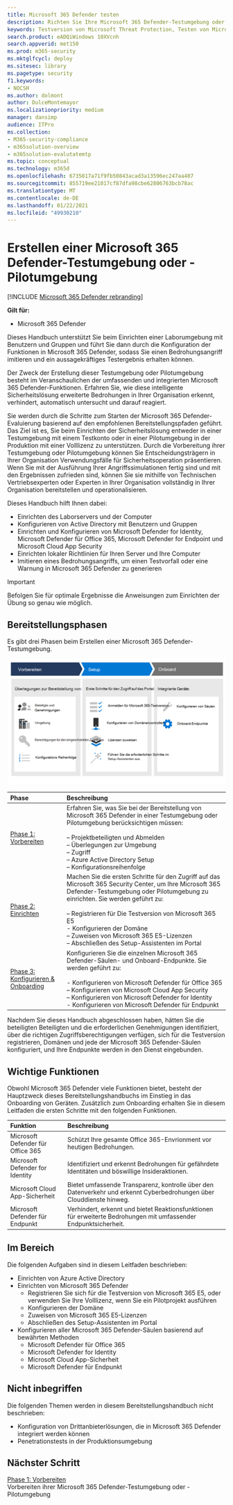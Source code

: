 ```yaml
---
title: Microsoft 365 Defender testen
description: Richten Sie Ihre Microsoft 365 Defender-Testumgebung oder Pilotumgebung ein, um die Sicherheitslösung zum Schutz von Geräten, Identitäten, Daten und Anwendungen in Ihrer Organisation auszuprobieren und zu testen.
keywords: Testversion von Microsoft Threat Protection, Testen von Microsoft Threat Protection, Bewerten von Microsoft Threat Protection, Microsoft Threat Protection-Evaluierungslabor, Microsoft Threat Protection-Pilot, Cybersicherheit, erweiterte dauerhafte Bedrohung, Unternehmenssicherheit, Geräte, Gerät, Identität, Benutzer, Daten, Anwendungen, Vorfälle, automatisierte Untersuchung und Wartung, erweiterte Suche
search.product: eADQiWindows 10XVcnh
search.appverid: met150
ms.prod: m365-security
ms.mktglfcycl: deploy
ms.sitesec: library
ms.pagetype: security
f1.keywords:
- NOCSH
ms.author: dolmont
author: DulceMontemayor
ms.localizationpriority: medium
manager: dansimp
audience: ITPro
ms.collection:
- M365-security-compliance
- m365solution-overview
- m365solution-evalutatemtp
ms.topic: conceptual
ms.technology: m365d
ms.openlocfilehash: 6735817a71f9fb50843acad3a13596ec247aa407
ms.sourcegitcommit: 855719ee21017cf87dfa98cbe62806763bcb78ac
ms.translationtype: MT
ms.contentlocale: de-DE
ms.lasthandoff: 01/22/2021
ms.locfileid: "49930210"
---
```

# <a name="create-a-microsoft-365-defender-trial-lab-or-pilot-environment"></a>Erstellen einer Microsoft 365 Defender-Testumgebung oder -Pilotumgebung 

[!INCLUDE [Microsoft 365 Defender rebranding](../includes/microsoft-defender.md)]


**Gilt für:**
- Microsoft 365 Defender


Dieses Handbuch unterstützt Sie beim Einrichten einer Laborumgebung mit Benutzern und Gruppen und führt Sie dann durch die Konfiguration der Funktionen in Microsoft 365 Defender, sodass Sie einen Bedrohungsangriff imitieren und ein aussagekräftiges Testergebnis erhalten können. 

Der Zweck der Erstellung dieser Testumgebung oder Pilotumgebung besteht im Veranschaulichen der umfassenden und integrierten Microsoft 365 Defender-Funktionen. Erfahren Sie, wie diese intelligente Sicherheitslösung erweiterte Bedrohungen in Ihrer Organisation erkennt, verhindert, automatisch untersucht und darauf reagiert. 


Sie werden durch die Schritte zum Starten der Microsoft 365 Defender-Evaluierung basierend auf den empfohlenen Bereitstellungspfaden geführt. Das Ziel ist es, Sie beim Einrichten der Sicherheitslösung entweder in einer Testumgebung mit einem Testkonto oder in einer Pilotumgebung in der Produktion mit einer Volllizenz zu unterstützen. Durch die Vorbereitung ihrer Testumgebung oder Pilotumgebung können Sie Entscheidungsträgern in Ihrer Organisation Verwendungsfälle für Sicherheitsoperation präsentieren. Wenn Sie mit der Ausführung Ihrer Angriffssimulationen fertig sind und mit den Ergebnissen zufrieden sind, können Sie sie mithilfe von Technischen Vertriebsexperten oder Experten in Ihrer Organisation vollständig in Ihrer Organisation bereitstellen und operationalisieren. 

Dieses Handbuch hilft Ihnen dabei:
- Einrichten des Laborservers und der Computer
- Konfigurieren von Active Directory mit Benutzern und Gruppen
- Einrichten und Konfigurieren von Microsoft Defender for Identity, Microsoft Defender für Office 365, Microsoft Defender for Endpoint und Microsoft Cloud App Security
- Einrichten lokaler Richtlinien für Ihren Server und Ihre Computer
- Imitieren eines Bedrohungsangriffs, um einen Testvorfall oder eine Warnung in Microsoft 365 Defender zu generieren

>[!IMPORTANT]
>Befolgen Sie für optimale Ergebnisse die Anweisungen zum Einrichten der Übung so genau wie möglich.


## <a name="deployment-phases"></a>Bereitstellungsphasen

Es gibt drei Phasen beim Erstellen einer Microsoft 365 Defender-Testumgebung.

![Bereitstellungsphasen: Vorbereiten, Einrichten, Onboarding](../../media/evaluation-guide-phases.png)

|Phase | Beschreibung | 
|:-------|:-----|
|[Phase 1: Vorbereiten](prepare-mtpeval.md)| Erfahren Sie, was Sie bei der Bereitstellung von Microsoft 365 Defender in einer Testumgebung oder Pilotumgebung berücksichtigen müssen: <br><br>– Projektbeteiligten und Abmelden <br> – Überlegungen zur Umgebung <br>– Zugriff <br>– Azure Active Directory Setup <br> – Konfigurationsreihenfolge
|[Phase 2: Einrichten](setup-mtpeval.md)|  Machen Sie die ersten Schritte für den Zugriff auf das Microsoft 365 Security Center, um Ihre Microsoft 365 Defender-Testumgebung oder Pilotumgebung zu einrichten. Sie werden geführt zu:<br><br>– Registrieren für Die Testversion von Microsoft 365 E5 <br>  - Konfigurieren der Domäne<br>– Zuweisen von Microsoft 365 E5-Lizenzen<br>– Abschließen des Setup-Assistenten im Portal|
|[Phase 3: Konfigurieren & Onboarding](config-mtpeval.md) | Konfigurieren Sie die einzelnen Microsoft 365 Defender-Säulen- und Onboard-Endpunkte. Sie werden geführt zu:<br><br>- Konfigurieren von Microsoft Defender für Office 365<br>– Konfigurieren von Microsoft Cloud App Security<br>– Konfigurieren von Microsoft Defender for Identity<br>- Konfigurieren von Microsoft Defender für Endpunkt


Nachdem Sie dieses Handbuch abgeschlossen haben, hätten Sie die beteiligten Beteiligten und die erforderlichen Genehmigungen identifiziert, über die richtigen Zugriffsberechtigungen verfügen, sich für die Testversion registrieren, Domänen und jede der Microsoft 365 Defender-Säulen konfiguriert, und Ihre Endpunkte werden in den Dienst eingebunden.

## <a name="key-capabilities"></a>Wichtige Funktionen

Obwohl Microsoft 365 Defender viele Funktionen bietet, besteht der Hauptzweck dieses Bereitstellungshandbuchs im Einstieg in das Onboarding von Geräten. Zusätzlich zum Onboarding erhalten Sie in diesem Leitfaden die ersten Schritte mit den folgenden Funktionen.


Funktion | Beschreibung 
:---|:---
Microsoft Defender für Office 365 | Schützt Ihre gesamte Office 365-Envrionment vor heutigen Bedrohungen.
Microsoft Defender for Identity | Identifiziert und erkennt Bedrohungen für gefährdete Identitäten und böswillige Insideraktionen.
Microsoft Cloud App-Sicherheit | Bietet umfassende Transparenz, kontrolle über den Datenverkehr und erkennt Cyberbedrohungen über Clouddienste hinweg.
Microsoft Defender für Endpunkt | Verhindert, erkennt und bietet Reaktionsfunktionen für erweiterte Bedrohungen mit umfassender Endpunktsicherheit.


## <a name="in-scope"></a>Im Bereich

Die folgenden Aufgaben sind in diesem Leitfaden beschrieben:
-   Einrichten von Azure Active Directory
-   Einrichten von Microsoft 365 Defender
    -   Registrieren Sie sich für die Testversion von Microsoft 365 E5, oder verwenden Sie Ihre Volllizenz, wenn Sie ein Pilotprojekt ausführen
    -   Konfigurieren der Domäne
    -   Zuweisen von Microsoft 365 E5-Lizenzen
    -   Abschließen des Setup-Assistenten im Portal
-   Konfigurieren aller Microsoft 365 Defender-Säulen basierend auf bewährten Methoden
    -   Microsoft Defender für Office 365
    -   Microsoft Defender for Identity
    -   Microsoft Cloud App-Sicherheit
    -   Microsoft Defender für Endpunkt

## <a name="out-of-scope"></a>Nicht inbegriffen

Die folgenden Themen werden in diesem Bereitstellungshandbuch nicht beschrieben:

-   Konfiguration von Drittanbieterlösungen, die in Microsoft 365 Defender integriert werden können
-   Penetrationstests in der Produktionsumgebung

## <a name="next-step"></a>Nächster Schritt
[Phase 1: Vorbereiten](prepare-mtpeval.md) 
<br> Vorbereiten ihrer Microsoft 365 Defender-Testumgebung oder -Pilotumgebung
